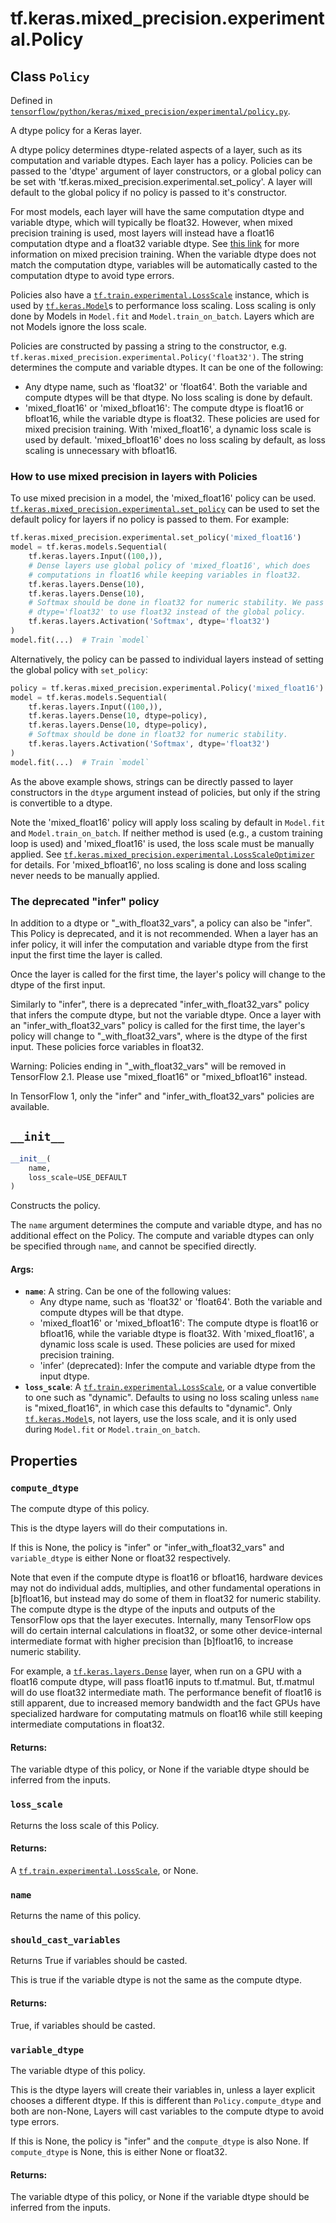 <div itemscope itemtype="http://developers.google.com/ReferenceObject">
<meta itemprop="name" content="tf.keras.mixed_precision.experimental.Policy" />
<meta itemprop="path" content="Stable" />
<meta itemprop="property" content="compute_dtype"/>
<meta itemprop="property" content="loss_scale"/>
<meta itemprop="property" content="name"/>
<meta itemprop="property" content="should_cast_variables"/>
<meta itemprop="property" content="variable_dtype"/>
<meta itemprop="property" content="__init__"/>
</div>

# tf.keras.mixed_precision.experimental.Policy

## Class `Policy`





Defined in [`tensorflow/python/keras/mixed_precision/experimental/policy.py`](/code/stable/tensorflow/python/keras/mixed_precision/experimental/policy.py).

A dtype policy for a Keras layer.

A dtype policy determines dtype-related aspects of a layer, such as its
computation and variable dtypes. Each layer has a policy. Policies can be
passed to the 'dtype' argument of layer constructors, or a global policy can
be set with 'tf.keras.mixed_precision.experimental.set_policy'. A layer will
default to the global policy if no policy is passed to it's constructor.

For most models, each layer will have the same computation dtype and variable
dtype, which will typically be float32. However, when mixed precision
training is used, most layers will instead have a float16 computation dtype
and a float32 variable dtype. See [this
link](https://docs.nvidia.com/deeplearning/sdk/mixed-precision-training/index.html)
for more information on mixed precision training. When the variable dtype does
not match the computation dtype, variables will be automatically casted to the
computation dtype to avoid type errors.

Policies also have a <a href="../../../../tf/train/experimental/LossScale.md"><code>tf.train.experimental.LossScale</code></a> instance, which is used
by <a href="../../../../tf/keras/Model.md"><code>tf.keras.Model</code></a>s to performance loss scaling. Loss scaling is only done by
Models in `Model.fit` and `Model.train_on_batch`. Layers which are not Models
ignore the loss scale.

Policies are constructed by passing a string to the constructor, e.g.
`tf.keras.mixed_precision.experimental.Policy('float32')`. The string
determines the compute and variable dtypes. It can be one of the following:

  * Any dtype name, such as 'float32' or 'float64'. Both the variable and
    compute dtypes will be that dtype. No loss scaling is done by default.
  * 'mixed_float16' or 'mixed_bfloat16': The compute dtype is float16 or
    bfloat16, while the variable dtype is float32. These policies are used for
    mixed precision training. With 'mixed_float16', a dynamic loss scale is
    used by default. 'mixed_bfloat16' does no loss scaling by default, as loss
    scaling is unnecessary with bfloat16.

### How to use mixed precision in layers with Policies

To use mixed precision in a model, the 'mixed_float16' policy can
be used. <a href="../../../../tf/keras/mixed_precision/experimental/set_policy.md"><code>tf.keras.mixed_precision.experimental.set_policy</code></a> can be used to set
the default policy for layers if no policy is passed to them. For example:

```python
tf.keras.mixed_precision.experimental.set_policy('mixed_float16')
model = tf.keras.models.Sequential(
    tf.keras.layers.Input((100,)),
    # Dense layers use global policy of 'mixed_float16', which does
    # computations in float16 while keeping variables in float32.
    tf.keras.layers.Dense(10),
    tf.keras.layers.Dense(10),
    # Softmax should be done in float32 for numeric stability. We pass
    # dtype='float32' to use float32 instead of the global policy.
    tf.keras.layers.Activation('Softmax', dtype='float32')
)
model.fit(...)  # Train `model`
```

Alternatively, the policy can be passed to individual layers instead of
setting the global policy with `set_policy`:

```python
policy = tf.keras.mixed_precision.experimental.Policy('mixed_float16')
model = tf.keras.models.Sequential(
    tf.keras.layers.Input((100,)),
    tf.keras.layers.Dense(10, dtype=policy),
    tf.keras.layers.Dense(10, dtype=policy),
    # Softmax should be done in float32 for numeric stability.
    tf.keras.layers.Activation('Softmax', dtype='float32')
)
model.fit(...)  # Train `model`
```

As the above example shows, strings can be directly passed to layer
constructors in the `dtype` argument instead of policies, but only if the
string is convertible to a dtype.

Note the 'mixed_float16' policy will apply loss scaling by default in
`Model.fit` and `Model.train_on_batch`. If neither method is used (e.g., a
custom training loop is used) and 'mixed_float16' is used, the loss scale must
be manually applied. See
<a href="../../../../tf/keras/mixed_precision/experimental/LossScaleOptimizer.md"><code>tf.keras.mixed_precision.experimental.LossScaleOptimizer</code></a> for details. For
'mixed_bfloat16', no loss scaling is done and loss scaling never needs to be
manually applied.

### The deprecated "infer" policy

In addition to a dtype or "<dtype>_with_float32_vars", a policy can also be
"infer". This Policy is deprecated, and it is not recommended. When a layer
has an infer policy, it will infer the computation and variable dtype from
the first input the first time the layer is called.

Once the layer is called for the first time, the layer's policy will change to
the dtype of the first input.

Similarly to "infer", there is a deprecated "infer_with_float32_vars" policy
that infers the compute dtype, but not the variable dtype. Once a layer with
an "infer_with_float32_vars" policy is called for the first time, the layer's
policy will change to "<dtype>_with_float32_vars", where <dtype> is the dtype
of the first input. These policies force variables in float32.

Warning: Policies ending in "_with_float32_vars" will be removed in TensorFlow
2.1. Please use "mixed_float16" or "mixed_bfloat16" instead.

In TensorFlow 1, only the "infer" and "infer_with_float32_vars" policies are
available.

<h2 id="__init__"><code>__init__</code></h2>

``` python
__init__(
    name,
    loss_scale=USE_DEFAULT
)
```

Constructs the policy.

The `name` argument determines the compute and variable dtype, and has no
additional effect on the Policy. The compute and variable dtypes can only be
specified through `name`, and cannot be specified directly.

#### Args:

* <b>`name`</b>: A string. Can be one of the following values:
    * Any dtype name, such as 'float32' or 'float64'. Both the variable and
      compute dtypes will be that dtype.
    * 'mixed_float16' or 'mixed_bfloat16': The compute dtype is float16 or
      bfloat16, while the variable dtype is float32. With 'mixed_float16',
      a dynamic loss scale is used. These policies are used for mixed
      precision training.
    * 'infer' (deprecated): Infer the compute and variable dtype from the
      input dtype.
* <b>`loss_scale`</b>: A <a href="../../../../tf/train/experimental/LossScale.md"><code>tf.train.experimental.LossScale</code></a>, or a value convertible to
    one such as "dynamic". Defaults to using no loss scaling unless `name`
    is "mixed_float16", in which case this defaults to "dynamic". Only
    <a href="../../../../tf/keras/Model.md"><code>tf.keras.Model</code></a>s, not layers, use the loss scale, and it is only used
    during `Model.fit` or `Model.train_on_batch`.



## Properties

<h3 id="compute_dtype"><code>compute_dtype</code></h3>

The compute dtype of this policy.

This is the dtype layers will do their computations in.

If this is None, the policy is "infer" or "infer_with_float32_vars" and
`variable_dtype` is either None or float32 respectively.

Note that even if the compute dtype is float16 or bfloat16, hardware devices
may not do individual adds, multiplies, and other fundamental operations in
[b]float16, but instead may do some of them in float32 for numeric
stability. The compute dtype is the dtype of the inputs and outputs of the
TensorFlow ops that the layer executes. Internally, many TensorFlow ops will
do certain internal calculations in float32, or some other device-internal
intermediate format with higher precision than [b]float16, to increase
numeric stability.

For example, a <a href="../../../../tf/keras/layers/Dense.md"><code>tf.keras.layers.Dense</code></a> layer, when run on a GPU with a
float16 compute dtype, will pass float16 inputs to tf.matmul. But, tf.matmul
will do use float32 intermediate math. The performance benefit of float16 is
still apparent, due to increased memory bandwidth and the fact GPUs have
specialized hardware for computating matmuls on float16 while still keeping
intermediate computations in float32.

#### Returns:

The variable dtype of this policy, or None if the variable dtype should be
inferred from the inputs.

<h3 id="loss_scale"><code>loss_scale</code></h3>

Returns the loss scale of this Policy.

#### Returns:

A <a href="../../../../tf/train/experimental/LossScale.md"><code>tf.train.experimental.LossScale</code></a>, or None.

<h3 id="name"><code>name</code></h3>

Returns the name of this policy.

<h3 id="should_cast_variables"><code>should_cast_variables</code></h3>

Returns True if variables should be casted.

This is true if the variable dtype is not the same as the compute dtype.

#### Returns:

True, if variables should be casted.

<h3 id="variable_dtype"><code>variable_dtype</code></h3>

The variable dtype of this policy.

This is the dtype layers will create their variables in, unless a layer
explicit chooses a different dtype. If this is different than
`Policy.compute_dtype` and both are non-None, Layers will cast variables to
the compute dtype to avoid type errors.

If this is None, the policy is "infer" and the `compute_dtype` is also None.
If `compute_dtype` is None, this is either None or float32.

#### Returns:

The variable dtype of this policy, or None if the variable dtype should be
inferred from the inputs.



